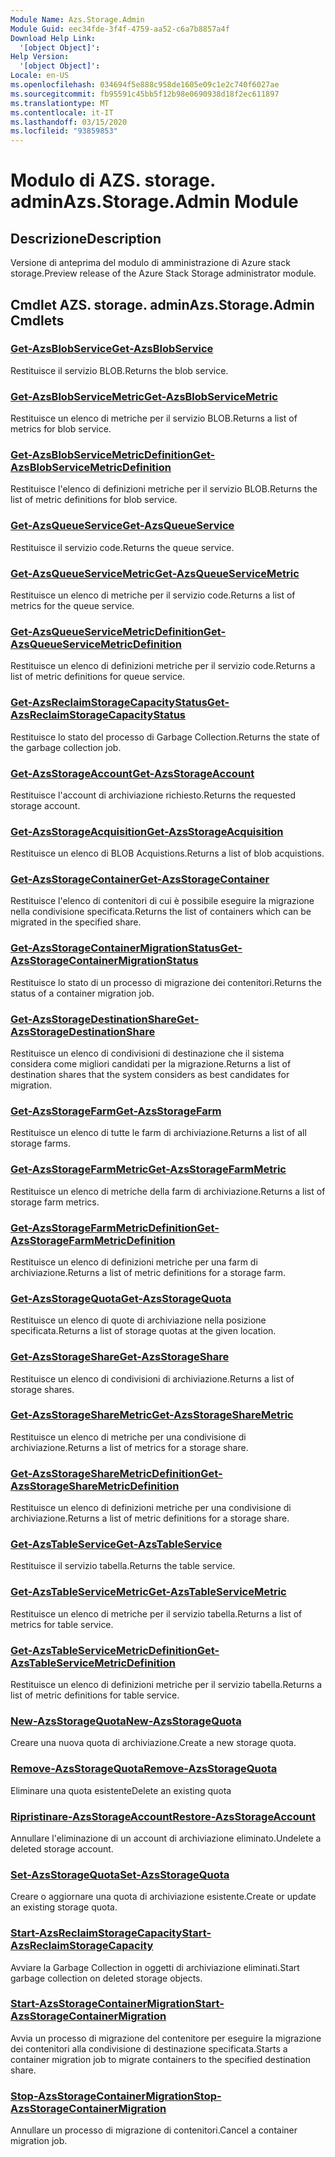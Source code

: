 ```yaml
---
Module Name: Azs.Storage.Admin
Module Guid: eec34fde-3f4f-4759-aa52-c6a7b8857a4f
Download Help Link:
  '[object Object]': 
Help Version:
  '[object Object]': 
Locale: en-US
ms.openlocfilehash: 034694f5e888c958de1605e09c1e2c740f6027ae
ms.sourcegitcommit: fb95591c45bb5f12b98e0690938d18f2ec611897
ms.translationtype: MT
ms.contentlocale: it-IT
ms.lasthandoff: 03/15/2020
ms.locfileid: "93859853"
---
```

# <span data-ttu-id="f0be6-101">Modulo di AZS. storage. admin</span><span class="sxs-lookup"><span data-stu-id="f0be6-101">Azs.Storage.Admin Module</span></span>
## <span data-ttu-id="f0be6-102">Descrizione</span><span class="sxs-lookup"><span data-stu-id="f0be6-102">Description</span></span>
<span data-ttu-id="f0be6-103">Versione di anteprima del modulo di amministrazione di Azure stack storage.</span><span class="sxs-lookup"><span data-stu-id="f0be6-103">Preview release of the Azure Stack Storage administrator module.</span></span>  

## <span data-ttu-id="f0be6-104">Cmdlet AZS. storage. admin</span><span class="sxs-lookup"><span data-stu-id="f0be6-104">Azs.Storage.Admin Cmdlets</span></span>
### [<span data-ttu-id="f0be6-105">Get-AzsBlobService</span><span class="sxs-lookup"><span data-stu-id="f0be6-105">Get-AzsBlobService</span></span>](Get-AzsBlobService.md)
<span data-ttu-id="f0be6-106">Restituisce il servizio BLOB.</span><span class="sxs-lookup"><span data-stu-id="f0be6-106">Returns the blob service.</span></span>

### [<span data-ttu-id="f0be6-107">Get-AzsBlobServiceMetric</span><span class="sxs-lookup"><span data-stu-id="f0be6-107">Get-AzsBlobServiceMetric</span></span>](Get-AzsBlobServiceMetric.md)
<span data-ttu-id="f0be6-108">Restituisce un elenco di metriche per il servizio BLOB.</span><span class="sxs-lookup"><span data-stu-id="f0be6-108">Returns a list of metrics for blob service.</span></span>

### [<span data-ttu-id="f0be6-109">Get-AzsBlobServiceMetricDefinition</span><span class="sxs-lookup"><span data-stu-id="f0be6-109">Get-AzsBlobServiceMetricDefinition</span></span>](Get-AzsBlobServiceMetricDefinition.md)
<span data-ttu-id="f0be6-110">Restituisce l'elenco di definizioni metriche per il servizio BLOB.</span><span class="sxs-lookup"><span data-stu-id="f0be6-110">Returns the list of metric definitions for blob service.</span></span>

### [<span data-ttu-id="f0be6-111">Get-AzsQueueService</span><span class="sxs-lookup"><span data-stu-id="f0be6-111">Get-AzsQueueService</span></span>](Get-AzsQueueService.md)
<span data-ttu-id="f0be6-112">Restituisce il servizio code.</span><span class="sxs-lookup"><span data-stu-id="f0be6-112">Returns the queue service.</span></span>

### [<span data-ttu-id="f0be6-113">Get-AzsQueueServiceMetric</span><span class="sxs-lookup"><span data-stu-id="f0be6-113">Get-AzsQueueServiceMetric</span></span>](Get-AzsQueueServiceMetric.md)
<span data-ttu-id="f0be6-114">Restituisce un elenco di metriche per il servizio code.</span><span class="sxs-lookup"><span data-stu-id="f0be6-114">Returns a list of metrics for the queue service.</span></span>

### [<span data-ttu-id="f0be6-115">Get-AzsQueueServiceMetricDefinition</span><span class="sxs-lookup"><span data-stu-id="f0be6-115">Get-AzsQueueServiceMetricDefinition</span></span>](Get-AzsQueueServiceMetricDefinition.md)
<span data-ttu-id="f0be6-116">Restituisce un elenco di definizioni metriche per il servizio code.</span><span class="sxs-lookup"><span data-stu-id="f0be6-116">Returns a list of metric definitions for queue service.</span></span>

### [<span data-ttu-id="f0be6-117">Get-AzsReclaimStorageCapacityStatus</span><span class="sxs-lookup"><span data-stu-id="f0be6-117">Get-AzsReclaimStorageCapacityStatus</span></span>](Get-AzsReclaimStorageCapacityStatus.md)
<span data-ttu-id="f0be6-118">Restituisce lo stato del processo di Garbage Collection.</span><span class="sxs-lookup"><span data-stu-id="f0be6-118">Returns the state of the garbage collection job.</span></span>

### [<span data-ttu-id="f0be6-119">Get-AzsStorageAccount</span><span class="sxs-lookup"><span data-stu-id="f0be6-119">Get-AzsStorageAccount</span></span>](Get-AzsStorageAccount.md)
<span data-ttu-id="f0be6-120">Restituisce l'account di archiviazione richiesto.</span><span class="sxs-lookup"><span data-stu-id="f0be6-120">Returns the requested storage account.</span></span>

### [<span data-ttu-id="f0be6-121">Get-AzsStorageAcquisition</span><span class="sxs-lookup"><span data-stu-id="f0be6-121">Get-AzsStorageAcquisition</span></span>](Get-AzsStorageAcquisition.md)
<span data-ttu-id="f0be6-122">Restituisce un elenco di BLOB Acquistions.</span><span class="sxs-lookup"><span data-stu-id="f0be6-122">Returns a list of blob acquistions.</span></span>

### [<span data-ttu-id="f0be6-123">Get-AzsStorageContainer</span><span class="sxs-lookup"><span data-stu-id="f0be6-123">Get-AzsStorageContainer</span></span>](Get-AzsStorageContainer.md)
<span data-ttu-id="f0be6-124">Restituisce l'elenco di contenitori di cui è possibile eseguire la migrazione nella condivisione specificata.</span><span class="sxs-lookup"><span data-stu-id="f0be6-124">Returns the list of containers which can be migrated in the specified share.</span></span>

### [<span data-ttu-id="f0be6-125">Get-AzsStorageContainerMigrationStatus</span><span class="sxs-lookup"><span data-stu-id="f0be6-125">Get-AzsStorageContainerMigrationStatus</span></span>](Get-AzsStorageContainerMigrationStatus.md)
<span data-ttu-id="f0be6-126">Restituisce lo stato di un processo di migrazione dei contenitori.</span><span class="sxs-lookup"><span data-stu-id="f0be6-126">Returns the status of a container migration job.</span></span>

### [<span data-ttu-id="f0be6-127">Get-AzsStorageDestinationShare</span><span class="sxs-lookup"><span data-stu-id="f0be6-127">Get-AzsStorageDestinationShare</span></span>](Get-AzsStorageDestinationShare.md)
<span data-ttu-id="f0be6-128">Restituisce un elenco di condivisioni di destinazione che il sistema considera come migliori candidati per la migrazione.</span><span class="sxs-lookup"><span data-stu-id="f0be6-128">Returns a list of destination shares that the system considers as best candidates for migration.</span></span>

### [<span data-ttu-id="f0be6-129">Get-AzsStorageFarm</span><span class="sxs-lookup"><span data-stu-id="f0be6-129">Get-AzsStorageFarm</span></span>](Get-AzsStorageFarm.md)
<span data-ttu-id="f0be6-130">Restituisce un elenco di tutte le farm di archiviazione.</span><span class="sxs-lookup"><span data-stu-id="f0be6-130">Returns a list of all storage farms.</span></span>

### [<span data-ttu-id="f0be6-131">Get-AzsStorageFarmMetric</span><span class="sxs-lookup"><span data-stu-id="f0be6-131">Get-AzsStorageFarmMetric</span></span>](Get-AzsStorageFarmMetric.md)
<span data-ttu-id="f0be6-132">Restituisce un elenco di metriche della farm di archiviazione.</span><span class="sxs-lookup"><span data-stu-id="f0be6-132">Returns a list of storage farm metrics.</span></span>

### [<span data-ttu-id="f0be6-133">Get-AzsStorageFarmMetricDefinition</span><span class="sxs-lookup"><span data-stu-id="f0be6-133">Get-AzsStorageFarmMetricDefinition</span></span>](Get-AzsStorageFarmMetricDefinition.md)
<span data-ttu-id="f0be6-134">Restituisce un elenco di definizioni metriche per una farm di archiviazione.</span><span class="sxs-lookup"><span data-stu-id="f0be6-134">Returns a list of metric definitions for a storage farm.</span></span>

### [<span data-ttu-id="f0be6-135">Get-AzsStorageQuota</span><span class="sxs-lookup"><span data-stu-id="f0be6-135">Get-AzsStorageQuota</span></span>](Get-AzsStorageQuota.md)
<span data-ttu-id="f0be6-136">Restituisce un elenco di quote di archiviazione nella posizione specificata.</span><span class="sxs-lookup"><span data-stu-id="f0be6-136">Returns a list of storage quotas at the given location.</span></span>

### [<span data-ttu-id="f0be6-137">Get-AzsStorageShare</span><span class="sxs-lookup"><span data-stu-id="f0be6-137">Get-AzsStorageShare</span></span>](Get-AzsStorageShare.md)
<span data-ttu-id="f0be6-138">Restituisce un elenco di condivisioni di archiviazione.</span><span class="sxs-lookup"><span data-stu-id="f0be6-138">Returns a list of storage shares.</span></span>

### [<span data-ttu-id="f0be6-139">Get-AzsStorageShareMetric</span><span class="sxs-lookup"><span data-stu-id="f0be6-139">Get-AzsStorageShareMetric</span></span>](Get-AzsStorageShareMetric.md)
<span data-ttu-id="f0be6-140">Restituisce un elenco di metriche per una condivisione di archiviazione.</span><span class="sxs-lookup"><span data-stu-id="f0be6-140">Returns a list of metrics for a storage share.</span></span>

### [<span data-ttu-id="f0be6-141">Get-AzsStorageShareMetricDefinition</span><span class="sxs-lookup"><span data-stu-id="f0be6-141">Get-AzsStorageShareMetricDefinition</span></span>](Get-AzsStorageShareMetricDefinition.md)
<span data-ttu-id="f0be6-142">Restituisce un elenco di definizioni metriche per una condivisione di archiviazione.</span><span class="sxs-lookup"><span data-stu-id="f0be6-142">Returns a list of metric definitions for a storage share.</span></span>

### [<span data-ttu-id="f0be6-143">Get-AzsTableService</span><span class="sxs-lookup"><span data-stu-id="f0be6-143">Get-AzsTableService</span></span>](Get-AzsTableService.md)
<span data-ttu-id="f0be6-144">Restituisce il servizio tabella.</span><span class="sxs-lookup"><span data-stu-id="f0be6-144">Returns the table service.</span></span>

### [<span data-ttu-id="f0be6-145">Get-AzsTableServiceMetric</span><span class="sxs-lookup"><span data-stu-id="f0be6-145">Get-AzsTableServiceMetric</span></span>](Get-AzsTableServiceMetric.md)
<span data-ttu-id="f0be6-146">Restituisce un elenco di metriche per il servizio tabella.</span><span class="sxs-lookup"><span data-stu-id="f0be6-146">Returns a list of metrics for table service.</span></span>

### [<span data-ttu-id="f0be6-147">Get-AzsTableServiceMetricDefinition</span><span class="sxs-lookup"><span data-stu-id="f0be6-147">Get-AzsTableServiceMetricDefinition</span></span>](Get-AzsTableServiceMetricDefinition.md)
<span data-ttu-id="f0be6-148">Restituisce un elenco di definizioni metriche per il servizio tabella.</span><span class="sxs-lookup"><span data-stu-id="f0be6-148">Returns a list of metric definitions for table service.</span></span>

### [<span data-ttu-id="f0be6-149">New-AzsStorageQuota</span><span class="sxs-lookup"><span data-stu-id="f0be6-149">New-AzsStorageQuota</span></span>](New-AzsStorageQuota.md)
<span data-ttu-id="f0be6-150">Creare una nuova quota di archiviazione.</span><span class="sxs-lookup"><span data-stu-id="f0be6-150">Create a new storage quota.</span></span>

### [<span data-ttu-id="f0be6-151">Remove-AzsStorageQuota</span><span class="sxs-lookup"><span data-stu-id="f0be6-151">Remove-AzsStorageQuota</span></span>](Remove-AzsStorageQuota.md)
<span data-ttu-id="f0be6-152">Eliminare una quota esistente</span><span class="sxs-lookup"><span data-stu-id="f0be6-152">Delete an existing quota</span></span>

### [<span data-ttu-id="f0be6-153">Ripristinare-AzsStorageAccount</span><span class="sxs-lookup"><span data-stu-id="f0be6-153">Restore-AzsStorageAccount</span></span>](Restore-AzsStorageAccount.md)
<span data-ttu-id="f0be6-154">Annullare l'eliminazione di un account di archiviazione eliminato.</span><span class="sxs-lookup"><span data-stu-id="f0be6-154">Undelete a deleted storage account.</span></span>

### [<span data-ttu-id="f0be6-155">Set-AzsStorageQuota</span><span class="sxs-lookup"><span data-stu-id="f0be6-155">Set-AzsStorageQuota</span></span>](Set-AzsStorageQuota.md)
<span data-ttu-id="f0be6-156">Creare o aggiornare una quota di archiviazione esistente.</span><span class="sxs-lookup"><span data-stu-id="f0be6-156">Create or update an existing storage quota.</span></span>

### [<span data-ttu-id="f0be6-157">Start-AzsReclaimStorageCapacity</span><span class="sxs-lookup"><span data-stu-id="f0be6-157">Start-AzsReclaimStorageCapacity</span></span>](Start-AzsReclaimStorageCapacity.md)
<span data-ttu-id="f0be6-158">Avviare la Garbage Collection in oggetti di archiviazione eliminati.</span><span class="sxs-lookup"><span data-stu-id="f0be6-158">Start garbage collection on deleted storage objects.</span></span>

### [<span data-ttu-id="f0be6-159">Start-AzsStorageContainerMigration</span><span class="sxs-lookup"><span data-stu-id="f0be6-159">Start-AzsStorageContainerMigration</span></span>](Start-AzsStorageContainerMigration.md)
<span data-ttu-id="f0be6-160">Avvia un processo di migrazione del contenitore per eseguire la migrazione dei contenitori alla condivisione di destinazione specificata.</span><span class="sxs-lookup"><span data-stu-id="f0be6-160">Starts a container migration job to migrate containers to the specified destination share.</span></span>

### [<span data-ttu-id="f0be6-161">Stop-AzsStorageContainerMigration</span><span class="sxs-lookup"><span data-stu-id="f0be6-161">Stop-AzsStorageContainerMigration</span></span>](Stop-AzsStorageContainerMigration.md)
<span data-ttu-id="f0be6-162">Annullare un processo di migrazione di contenitori.</span><span class="sxs-lookup"><span data-stu-id="f0be6-162">Cancel a container migration job.</span></span>

